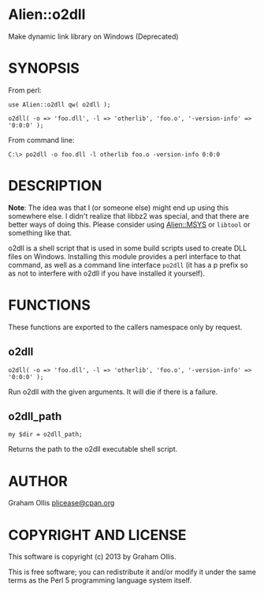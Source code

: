 # Alien::o2dll

Make dynamic link library on Windows (Deprecated)

# SYNOPSIS

From perl:

    use Alien::o2dll qw( o2dll );
    
    o2dll( -o => 'foo.dll', -l => 'otherlib', 'foo.o', '-version-info' => '0:0:0' );

From command line:

    C:\> po2dll -o foo.dll -l otherlib foo.o -version-info 0:0:0

# DESCRIPTION

**Note**: The idea was that I (or someone else) might end up using this somewhere else.
I didn't realize that libbz2 was special, and that there are better ways of doing
this.  Please consider using [Alien::MSYS](https://metacpan.org/pod/Alien::MSYS) or `libtool` or something like that.

o2dll is a shell script that is used in some build scripts used to create DLL files
on Windows.  Installing this module provides a perl interface to that command, as 
well as a command line interface `po2dll` (it has a p prefix so as not to interfere
with o2dll if you have installed it yourself).

# FUNCTIONS

These functions are exported to the callers namespace only by request.

## o2dll

    o2dll( -o => 'foo.dll', -l => 'otherlib', 'foo.o', '-version-info' => '0:0:0' );

Run o2dll with the given arguments.  It will die if there is a failure.

## o2dll\_path

    my $dir = o2dll_path;

Returns the path to the o2dll executable shell script.

# AUTHOR

Graham Ollis <plicease@cpan.org>

# COPYRIGHT AND LICENSE

This software is copyright (c) 2013 by Graham Ollis.

This is free software; you can redistribute it and/or modify it under
the same terms as the Perl 5 programming language system itself.
